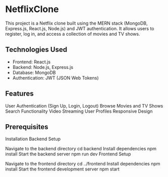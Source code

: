 # NetflixClone

This project is a Netflix clone built using the MERN stack (MongoDB, Express.js, React.js, Node.js) and JWT authentication. It allows users to register, log in, and access a collection of movies and TV shows.

## Technologies Used

- Frontend: React.js
- Backend: Node.js, Express.js
- Database: MongoDB
- Authentication: JWT (JSON Web Tokens)

## Features
User Authentication (Sign Up, Login, Logout)
Browse Movies and TV Shows
Search Functionality
Video Streaming
User Profiles
Responsive Design

## Prerequisites
Installation
Backend Setup

Navigate to the backend directory
cd backend
Install dependencies
npm install
Start the backend server
npm run dev
Frontend Setup

Navigate to the frontend directory
cd ../frontend
Install dependencies
npm install
Start the frontend development server
npm start

